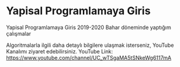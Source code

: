 # Yapisal Programlamaya Giris
 Yapisal Programlamaya Giris 2019-2020 Bahar döneminde yaptığım çalışmalar
 
Algoritmalarla ilgili daha detaylı bilgilere ulaşmak isterseniz, YouTube Kanalımı ziyaret edebilirsiniz. 
YouTube Link: https://www.youtube.com/channel/UC_wTSgaMA5tSNkeWg6117mA 
